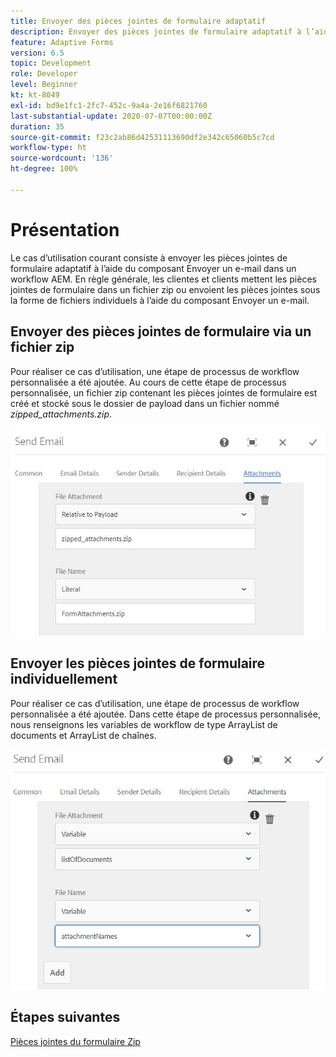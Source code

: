 ```yaml
---
title: Envoyer des pièces jointes de formulaire adaptatif
description: Envoyer des pièces jointes de formulaire adaptatif à l’aide du composant Envoyer un e-mail
feature: Adaptive Forms
version: 6.5
topic: Development
role: Developer
level: Beginner
kt: kt-8049
exl-id: bd9e1fc1-2fc7-452c-9a4a-2e16f6821760
last-substantial-update: 2020-07-07T00:00:00Z
duration: 35
source-git-commit: f23c2ab86d42531113690df2e342c65060b5c7cd
workflow-type: ht
source-wordcount: '136'
ht-degree: 100%

---
```


# Présentation



Le cas d’utilisation courant consiste à envoyer les pièces jointes de formulaire adaptatif à l’aide du composant Envoyer un e-mail dans un workflow AEM.
En règle générale, les clientes et clients mettent les pièces jointes de formulaire dans un fichier zip ou envoient les pièces jointes sous la forme de fichiers individuels à l’aide du composant Envoyer un e-mail.

## Envoyer des pièces jointes de formulaire via un fichier zip

Pour réaliser ce cas d’utilisation, une étape de processus de workflow personnalisée a été ajoutée. Au cours de cette étape de processus personnalisée, un fichier zip contenant les pièces jointes de formulaire est créé et stocké sous le dossier de payload dans un fichier nommé *zipped_attachments.zip*.

![send-form-attachments](assets/send-form-attachments.JPG)

## Envoyer les pièces jointes de formulaire individuellement

Pour réaliser ce cas d’utilisation, une étape de processus de workflow personnalisée a été ajoutée. Dans cette étape de processus personnalisée, nous renseignons les variables de workflow de type ArrayList de documents et ArrayList de chaînes.

![send-list-of-documents](assets/send-list-of-documents.JPG)

## Étapes suivantes

[Pièces jointes du formulaire Zip](./custom-process-step.md)
